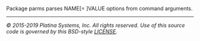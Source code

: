 Package parms parses NAME[= ]VALUE options from command arguments.

---

*&copy; 2015-2019 Platina Systems, Inc. All rights reserved.
Use of this source code is governed by this BSD-style [LICENSE].*

[LICENSE]: ../../../LICENSE
